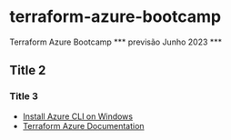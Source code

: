 # terraform-azure-bootcamp

Terraform Azure Bootcamp *** previsão Junho 2023 ***

## Title 2

### Title 3
* [Install Azure CLI on Windows](https://learn.microsoft.com/en-us/cli/azure/install-azure-cli-windows?tabs=azure-cli)
* [Terraform Azure Documentation ](https://registry.terraform.io/providers/hashicorp/azurerm/latest/docs)
